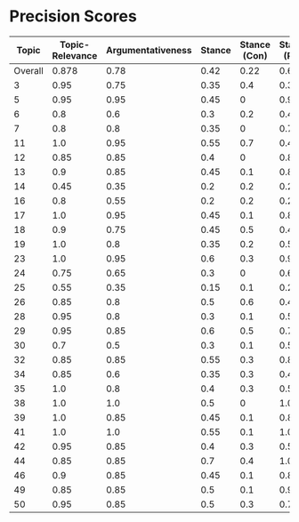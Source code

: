 # Precision Scores
| Topic | Topic-Relevance | Argumentativeness | Stance | Stance (Con) | Stance (Pro) |
|---|---|---|---|---|---|
| Overall | 0.878 | 0.78 | 0.42 | 0.22 | 0.62 |
| 3 | 0.95 | 0.75 | 0.35 | 0.4 | 0.3 |
| 5 | 0.95 | 0.95 | 0.45 | 0 | 0.9 |
| 6 | 0.8 | 0.6 | 0.3 | 0.2 | 0.4 |
| 7 | 0.8 | 0.8 | 0.35 | 0 | 0.7 |
| 11 | 1.0 | 0.95 | 0.55 | 0.7 | 0.4 |
| 12 | 0.85 | 0.85 | 0.4 | 0 | 0.8 |
| 13 | 0.9 | 0.85 | 0.45 | 0.1 | 0.8 |
| 14 | 0.45 | 0.35 | 0.2 | 0.2 | 0.2 |
| 16 | 0.8 | 0.55 | 0.2 | 0.2 | 0.2 |
| 17 | 1.0 | 0.95 | 0.45 | 0.1 | 0.8 |
| 18 | 0.9 | 0.75 | 0.45 | 0.5 | 0.4 |
| 19 | 1.0 | 0.8 | 0.35 | 0.2 | 0.5 |
| 23 | 1.0 | 0.95 | 0.6 | 0.3 | 0.9 |
| 24 | 0.75 | 0.65 | 0.3 | 0 | 0.6 |
| 25 | 0.55 | 0.35 | 0.15 | 0.1 | 0.2 |
| 26 | 0.85 | 0.8 | 0.5 | 0.6 | 0.4 |
| 28 | 0.95 | 0.8 | 0.3 | 0.1 | 0.5 |
| 29 | 0.95 | 0.85 | 0.6 | 0.5 | 0.7 |
| 30 | 0.7 | 0.5 | 0.3 | 0.1 | 0.5 |
| 32 | 0.85 | 0.85 | 0.55 | 0.3 | 0.8 |
| 34 | 0.85 | 0.6 | 0.35 | 0.3 | 0.4 |
| 35 | 1.0 | 0.8 | 0.4 | 0.3 | 0.5 |
| 38 | 1.0 | 1.0 | 0.5 | 0 | 1.0 |
| 39 | 1.0 | 0.85 | 0.45 | 0.1 | 0.8 |
| 41 | 1.0 | 1.0 | 0.55 | 0.1 | 1.0 |
| 42 | 0.95 | 0.85 | 0.4 | 0.3 | 0.5 |
| 44 | 0.85 | 0.85 | 0.7 | 0.4 | 1.0 |
| 46 | 0.9 | 0.85 | 0.45 | 0.1 | 0.8 |
| 49 | 0.85 | 0.85 | 0.5 | 0.1 | 0.9 |
| 50 | 0.95 | 0.85 | 0.5 | 0.3 | 0.7 |
